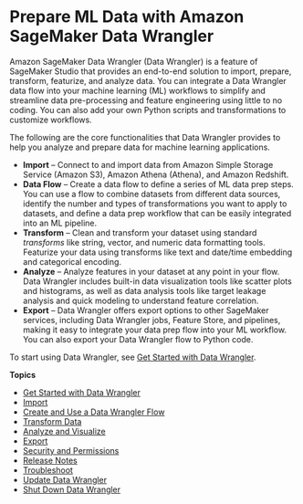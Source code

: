 # Prepare ML Data with Amazon SageMaker Data Wrangler<a name="data-wrangler"></a>

Amazon SageMaker Data Wrangler \(Data Wrangler\) is a feature of SageMaker Studio that provides an end\-to\-end solution to import, prepare, transform, featurize, and analyze data\. You can integrate a Data Wrangler data flow into your machine learning \(ML\) workflows to simplify and streamline data pre\-processing and feature engineering using little to no coding\. You can also add your own Python scripts and transformations to customize workflows\.

The following are the core functionalities that Data Wrangler provides to help you analyze and prepare data for machine learning applications\. 
+ **Import** – Connect to and import data from Amazon Simple Storage Service \(Amazon S3\), Amazon Athena \(Athena\), and Amazon Redshift\.
+ **Data Flow** – Create a data flow to define a series of ML data prep steps\. You can use a flow to combine datasets from different data sources, identify the number and types of transformations you want to apply to datasets, and define a data prep workflow that can be easily integrated into an ML pipeline\. 
+ **Transform** – Clean and transform your dataset using standard *transforms* like string, vector, and numeric data formatting tools\. Featurize your data using transforms like text and date/time embedding and categorical encoding\.
+ **Analyze** – Analyze features in your dataset at any point in your flow\. Data Wrangler includes built\-in data visualization tools like scatter plots and histograms, as well as data analysis tools like target leakage analysis and quick modeling to understand feature correlation\. 
+ **Export** – Data Wrangler offers export options to other SageMaker services, including Data Wrangler jobs, Feature Store, and pipelines, making it easy to integrate your data prep flow into your ML workflow\. You can also export your Data Wrangler flow to Python code\. 

To start using Data Wrangler, see [Get Started with Data Wrangler](data-wrangler-getting-started.md)\.

**Topics**
+ [Get Started with Data Wrangler](data-wrangler-getting-started.md)
+ [Import](data-wrangler-import.md)
+ [Create and Use a Data Wrangler Flow](data-wrangler-data-flow.md)
+ [Transform Data](data-wrangler-transform.md)
+ [Analyze and Visualize](data-wrangler-analyses.md)
+ [Export](data-wrangler-data-export.md)
+ [Security and Permissions](data-wrangler-security.md)
+ [Release Notes](data-wrangler-release-notes.md)
+ [Troubleshoot](data-wrangler-trouble-shooting.md)
+ [Update Data Wrangler](data-wrangler-update.md)
+ [Shut Down Data Wrangler](data-wrangler-shut-down.md)